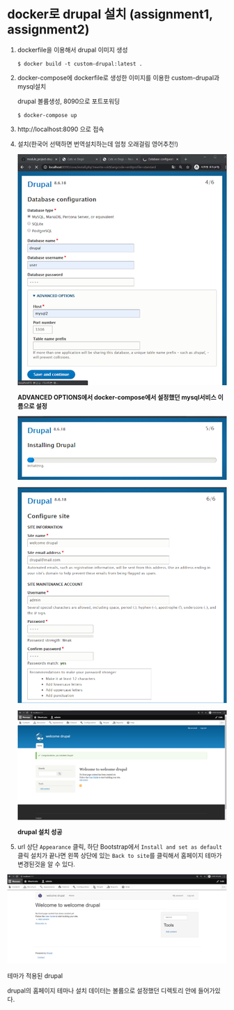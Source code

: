 # docker로 drupal 설치 (assignment1, assignment2)

1. dockerfile을 이용해서 drupal 이미지 생성

   ```shell
   $ docker build -t custom-drupal:latest .
   ```

2. docker-compose에 dockerfile로 생성한 이미지를 이용한 custom-drupal과 mysql설치

   drupal 볼륨생성, 8090으로 포트포워딩

   ```shell
   $ docker-compose up
   ```

3. http://localhost:8090 으로 접속

4. 설치(한국어 선택하면 번역설치하는데 엄청 오래걸림 영어추천!)

   ![](./pic/drupal설치1.PNG)

   **ADVANCED OPTIONS에서 docker-compose에서 설정했던 mysql서비스 이름으로 설정**

   ![](./pic/설치2.PNG)

   ![](./pic/설치3.PNG)

   ![](./pic/drupal설치성공!.PNG)

   **drupal 설치 성공**

5. url 상단 `Appearance` 클릭, 하단 Bootstrap에서 `Install and set as default` 클릭 설치가 끝나면 왼쪽 상단에 있는 `Back to site`를 클릭해서 홈페이지 테마가 변경된것을 알 수 있다.

![](./pic/bootstrap적용.PNG)

테마가 적용된 drupal



drupal의 홈페이지 테마나 설치 데이터는 볼륨으로 설정했던 디렉토리 안에 들어가있다.